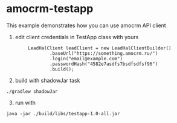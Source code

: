 # amocrm-testapp


This example demonstrates how you can use amocrm API client

1. edit client credentials in TestApp class with yours
```$java
        LeadHalClient leadClient = new LeadHalClientBuilder()
                .baseUrl("https://something.amocrm.ru/")
                .login("email@example.com")
                .passwordHash("4582e7asdfs7bsdfsdfsf96")
                .build();
```
2. build with shadowJar task
```$bash
./gradlew shadowJar 
```
3. run with 
```$bash
java -jar ./build/libs/testapp-1.0-all.jar 
```